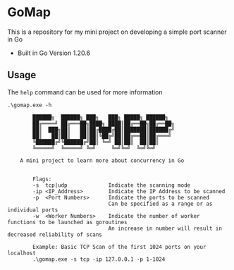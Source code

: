 # GoMap

This is a repository for my mini project on developing a simple port scanner in Go

- Built in Go Version 1.20.6

## Usage

The `help` command can be used for more information
```
.\gomap.exe -h

        ██████╗  ██████╗ ███╗   ███╗ █████╗ ██████╗ 
        ██╔════╝ ██╔═══██╗████╗ ████║██╔══██╗██╔══██╗
        ██║  ███╗██║   ██║██╔████╔██║███████║██████╔╝
        ██║   ██║██║   ██║██║╚██╔╝██║██╔══██║██╔═══╝ 
        ╚██████╔╝╚██████╔╝██║ ╚═╝ ██║██║  ██║██║     
        ╚═════╝  ╚═════╝ ╚═╝     ╚═╝╚═╝  ╚═╝╚═╝     

    A mini project to learn more about concurrency in Go


        Flags:
        -s  tcp|udp             Indicate the scanning mode
        -ip <IP_Address>        Indicate the IP Address to be scanned
        -p  <Port Numbers>      Indicate the ports to be scanned 
                                Can be specified as a range or as individual ports
        -w  <Worker Numbers>    Indicate the number of worker functions to be launched as goroutines
                                An increase in number will result in decreased reliability of scans

        Example: Basic TCP Scan of the first 1024 ports on your localhost
        .\gomap.exe -s tcp -ip 127.0.0.1 -p 1-1024
```